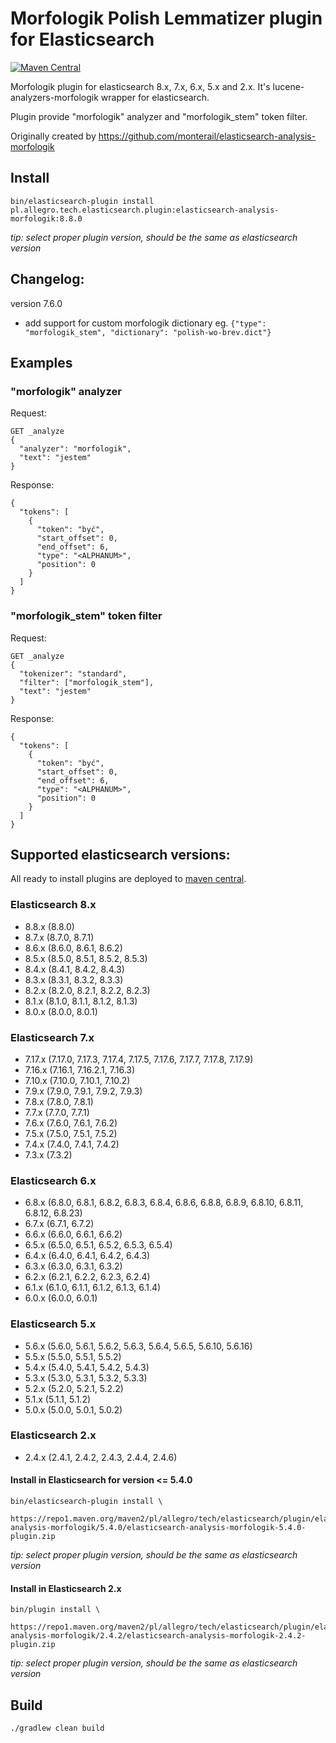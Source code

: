 # Morfologik Polish Lemmatizer plugin for Elasticsearch #
[![Maven Central](https://img.shields.io/maven-metadata/v/https/repo1.maven.org/maven2/pl/allegro/tech/elasticsearch/plugin/elasticsearch-analysis-morfologik/maven-metadata.xml.svg)](https://repo1.maven.org/maven2/pl/allegro/tech/elasticsearch/plugin/elasticsearch-analysis-morfologik/)

Morfologik plugin for elasticsearch 8.x, 7.x, 6.x, 5.x and 2.x. It's lucene-analyzers-morfologik wrapper for elasticsearch.

Plugin provide "morfologik" analyzer and "morfologik_stem" token filter.

Originally created by https://github.com/monterail/elasticsearch-analysis-morfologik

## Install
  
```
bin/elasticsearch-plugin install pl.allegro.tech.elasticsearch.plugin:elasticsearch-analysis-morfologik:8.8.0
```

*tip: select proper plugin version, should be the same as elasticsearch version*

## Changelog:
version 7.6.0
 - add support for custom morfologik dictionary eg. `{"type": "morfologik_stem", "dictionary": "polish-wo-brev.dict"}`

## Examples ## 

### "morfologik" analyzer ###
Request:
```
GET _analyze
{
  "analyzer": "morfologik",
  "text": "jestem"
}
```
Response:
```
{
  "tokens": [
    {
      "token": "być",
      "start_offset": 0,
      "end_offset": 6,
      "type": "<ALPHANUM>",
      "position": 0
    }
  ]
}
```

### "morfologik_stem" token filter ###
Request:
```
GET _analyze
{
  "tokenizer": "standard",
  "filter": ["morfologik_stem"],
  "text": "jestem"
}
```
Response:
```
{
  "tokens": [
    {
      "token": "być",
      "start_offset": 0,
      "end_offset": 6,
      "type": "<ALPHANUM>",
      "position": 0
    }
  ]
}
```

## Supported elasticsearch versions: ##

All ready to install plugins are deployed to [maven central](https://repo1.maven.org/maven2/pl/allegro/tech/elasticsearch/plugin/elasticsearch-analysis-morfologik/).

### Elasticsearch 8.x
- 8.8.x (8.8.0)
- 8.7.x (8.7.0, 8.7.1)
- 8.6.x (8.6.0, 8.6.1, 8.6.2)
- 8.5.x (8.5.0, 8.5.1, 8.5.2, 8.5.3)
- 8.4.x (8.4.1, 8.4.2, 8.4.3)
- 8.3.x (8.3.1, 8.3.2, 8.3.3)
- 8.2.x (8.2.0, 8.2.1, 8.2.2, 8.2.3)
- 8.1.x (8.1.0, 8.1.1, 8.1.2, 8.1.3) 
- 8.0.x (8.0.0, 8.0.1)

### Elasticsearch 7.x
- 7.17.x (7.17.0, 7.17.3, 7.17.4, 7.17.5, 7.17.6, 7.17.7, 7.17.8, 7.17.9)
- 7.16.x (7.16.1, 7.16.2.1, 7.16.3)
- 7.10.x (7.10.0, 7.10.1, 7.10.2)
- 7.9.x (7.9.0, 7.9.1, 7.9.2, 7.9.3)
- 7.8.x (7.8.0, 7.8.1)
- 7.7.x (7.7.0, 7.7.1)
- 7.6.x (7.6.0, 7.6.1, 7.6.2)
- 7.5.x (7.5.0, 7.5.1, 7.5.2)
- 7.4.x (7.4.0, 7.4.1, 7.4.2)
- 7.3.x (7.3.2)

### Elasticsearch 6.x
- 6.8.x (6.8.0, 6.8.1, 6.8.2, 6.8.3, 6.8.4, 6.8.6, 6.8.8, 6.8.9, 6.8.10, 6.8.11, 6.8.12, 6.8.23)
- 6.7.x (6.7.1, 6.7.2)
- 6.6.x (6.6.0, 6.6.1, 6.6.2)
- 6.5.x (6.5.0, 6.5.1, 6.5.2, 6.5.3, 6.5.4)
- 6.4.x (6.4.0, 6.4.1, 6.4.2, 6.4.3)
- 6.3.x (6.3.0, 6.3.1, 6.3.2)
- 6.2.x (6.2.1, 6.2.2, 6.2.3, 6.2.4)
- 6.1.x (6.1.0, 6.1.1, 6.1.2, 6.1.3, 6.1.4)
- 6.0.x (6.0.0, 6.0.1)

### Elasticsearch 5.x
- 5.6.x (5.6.0, 5.6.1, 5.6.2, 5.6.3, 5.6.4, 5.6.5, 5.6.10, 5.6.16)
- 5.5.x (5.5.0, 5.5.1, 5.5.2)
- 5.4.x (5.4.0, 5.4.1, 5.4.2, 5.4.3)
- 5.3.x (5.3.0, 5.3.1, 5.3.2, 5.3.3)
- 5.2.x (5.2.0, 5.2.1, 5.2.2)
- 5.1.x (5.1.1, 5.1.2)
- 5.0.x (5.0.0, 5.0.1, 5.0.2)

### Elasticsearch 2.x
- 2.4.x (2.4.1, 2.4.2, 2.4.3, 2.4.4, 2.4.6)


#### Install in Elasticsearch for version <= 5.4.0
 
```
bin/elasticsearch-plugin install \
  https://repo1.maven.org/maven2/pl/allegro/tech/elasticsearch/plugin/elasticsearch-analysis-morfologik/5.4.0/elasticsearch-analysis-morfologik-5.4.0-plugin.zip
```

*tip: select proper plugin version, should be the same as elasticsearch version*


#### Install in Elasticsearch 2.x
```
bin/plugin install \
  https://repo1.maven.org/maven2/pl/allegro/tech/elasticsearch/plugin/elasticsearch-analysis-morfologik/2.4.2/elasticsearch-analysis-morfologik-2.4.2-plugin.zip
```
*tip: select proper plugin version, should be the same as elasticsearch version*

## Build ##

`./gradlew clean build`

